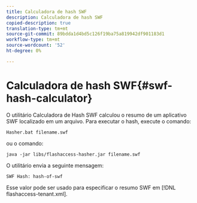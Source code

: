 ```yaml
---
title: Calculadora de hash SWF
description: Calculadora de hash SWF
copied-description: true
translation-type: tm+mt
source-git-commit: 89bdda1d4bd5c126f19ba75a819942df901183d1
workflow-type: tm+mt
source-wordcount: '52'
ht-degree: 0%

---
```



# Calculadora de hash SWF{#swf-hash-calculator}

O utilitário Calculadora de Hash SWF calculou o resumo de um aplicativo SWF localizado em um arquivo. Para executar o hash, execute o comando:

```
Hasher.bat filename.swf
```

ou o comando:

```
java -jar libs/flashaccess-hasher.jar filename.swf
```

O utilitário envia a seguinte mensagem:

```
SWF Hash: hash-of-swf
```

Esse valor pode ser usado para especificar o resumo SWF em [!DNL flashaccess-tenant.xml].
